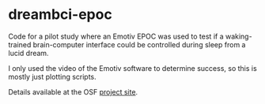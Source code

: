 # dreambci-epoc

Code for a pilot study where an Emotiv EPOC was used to test if a waking-trained brain-computer interface could be controlled during sleep from a lucid dream.

I only used the video of the Emotiv software to determine success, so this is mostly just plotting scripts.

Details available at the OSF [project site](https://osf.io/mr7hf/).